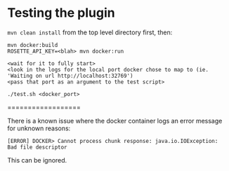 Testing the plugin
==================

`mvn clean install` from the top level directory first, then:

```
mvn docker:build
ROSETTE_API_KEY=<blah> mvn docker:run

<wait for it to fully start>
<look in the logs for the local port docker chose to map to (ie. 'Waiting on url http://localhost:32769')
<pass that port as an argument to the test script>

./test.sh <docker_port>
```
==================

There is a known issue where the docker container logs an error message for unknown reasons:
```
[ERROR] DOCKER> Cannot process chunk response: java.io.IOException: Bad file descriptor
```
This can be ignored.
